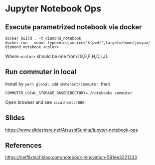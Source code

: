 # Jupyter Notebook Ops


## Execute parametrized notebook via docker
```shell
docker build . -t diamond_notebook
docker run --mount type=bind,source="$(pwd)",target=/home/jovyan/ diamond_notebook <color>
```
Where `<color>` should be one from [G,E,F,H,D,I,J].

## Run commuter in local

Install by `yarn global add @nteract/commuter`, then

```shell
COMMUTER_LOCAL_STORAGE_BASEDIRECTORY=./notebooks commuter
```
Open browser and see `localhost:4000`.

## Slides
https://www.slideshare.net/AtsushiSumita/jupyter-notebook-ops

## References
https://netflixtechblog.com/notebook-innovation-591ee3221233